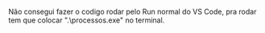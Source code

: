 Não consegui fazer o codigo rodar pelo Run normal do VS Code, pra rodar tem que colocar ".\processos.exe" no terminal.
